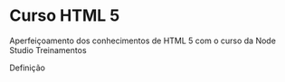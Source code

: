 # Curso HTML 5

Aperfeiçoamento dos conhecimentos de HTML 5 com o curso da Node Studio Treinamentos


Definição 
